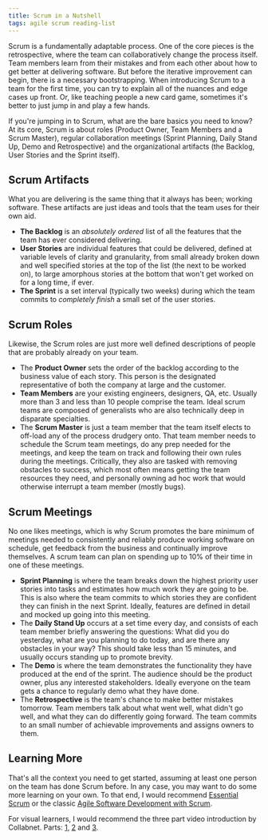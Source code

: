 ```yaml
---
title: Scrum in a Nutshell
tags: agile scrum reading-list
---
```


Scrum is a fundamentally adaptable process. One of the core pieces is the retrospective, where the team can collaboratively change the process itself. Team members learn from their mistakes and from each other about how to get better at delivering software. But before the iterative improvement can begin, there is a necessary bootstrapping. When introducing Scrum to a team for the first time, you can try to explain all of the nuances and edge cases up front. Or, like teaching people a new card game, sometimes it's better to just jump in and play a few hands.

If you're jumping in to Scrum, what are the bare basics you need to know? At its core, Scrum is about roles (Product Owner, Team Members and a Scrum Master), regular collaboration meetings (Sprint Planning, Daily Stand Up, Demo and Retrospective) and the organizational artifacts (the Backlog, User Stories and the Sprint itself).


## Scrum Artifacts

What you are delivering is the same thing that it always has been; working software. These artifacts are just ideas and tools that the team uses for their own aid.

- __The Backlog__ is an *absolutely ordered* list of all the features that the team has ever considered delivering.
- __User Stories__ are individual features that could be delivered, defined at variable levels of clarity and granularity, from small already broken down and well specified stories at the top of the list (the next to be worked on), to large amorphous stories at the bottom that won't get worked on for a long time, if ever.
- __The Sprint__ is a set interval (typically two weeks) during which the team commits to *completely finish* a small set of the user stories.

## Scrum Roles

Likewise, the Scrum roles are just more well defined descriptions of people that are probably already on your team.

- The __Product Owner__ sets the order of the backlog according to the business value of each story. This person is the designated representative of both the company at large and the customer.
- __Team Members__ are your existing engineers, designers, QA, etc. Usually more than 3 and less than 10 people comprise the team. Ideal scrum teams are composed of generalists who are also technically deep in disparate specialties.
- The __Scrum Master__ is just a team member that the team itself elects to off-load any of the process drudgery onto. That team member needs to schedule the Scrum team meetings, do any prep needed for the meetings, and keep the team on track and following their own rules during the meetings. Critically, they also are tasked with removing obstacles to success, which most often means getting the team resources they need, and personally owning ad hoc work that would otherwise interrupt a team member (mostly bugs).

## Scrum Meetings

No one likes meetings, which is why Scrum promotes the bare minimum of meetings needed to consistently and reliably produce working software on schedule, get feedback from the business and continually improve themselves. A scrum team can plan on spending up to 10% of their time in one of these meetings.

- __Sprint Planning__ is where the team breaks down the highest priority user stories into tasks and estimates how much work they are going to be. This is also where the team commits to which stories they are confident they can finish in the next Sprint. Ideally, features are defined in detail and mocked up going into this meeting.
- The __Daily Stand Up__ occurs at a set time every day, and consists of each team member briefly answering the questions: What did you do yesterday, what are you planning to do today, and are there any obstacles in your way? This should take less than 15 minutes, and usually occurs standing up to promote brevity.
- The __Demo__ is where the team demonstrates the functionality they have produced at the end of the sprint. The audience should be the product owner, plus any interested stakeholders. Ideally everyone on the team gets a chance to regularly demo what they have done.
- The __Retrospective__ is the team's chance to make better mistakes tomorrow. Team members talk about what went well, what didn't go well, and what they can do differently going forward. The team commits to an small number of achievable improvements and assigns owners to them.

## Learning More

That's all the context you need to get started, assuming at least one person on the team has done Scrum before. In any case, you may want to do some more learning on your own. To that end, I would recommend [Essential Scrum](http://www.amazon.com/Essential-Scrum-Practical-Addison-Wesley-Signature/dp/0137043295) or the classic [Agile Software Development with Scrum](http://www.amazon.com/books/dp/0130676349).

For visual learners, I would recommend the three part video introduction by Collabnet. Parts: [1](http://www.youtube.com/watch?v=D8vT7G0WATM), [2](http://www.youtube.com/watch?v=b_WeHcZcx1w) and [3](http://www.youtube.com/watch?v=wPvG9NZNUa4).
